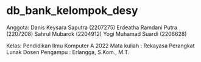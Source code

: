 # db_bank_kelompok_desy

Anggota:
Danis Keysara Saputra (2207275)
Erdeatha Ramdani Putra (2207208) 
Sahrul Mubarok (2204912)
Yogi Muhamad Suardi (2206628) 

Kelas: Pendidikan Ilmu Komputer A 2022
Mata kuliah : Rekayasa Perangkat Lunak
Dosen Pengampu : Erlangga, S.Kom., M.T.
